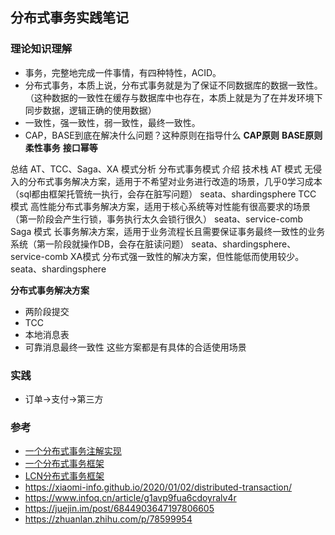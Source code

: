 ## 分布式事务实践笔记

### 理论知识理解
- 事务，完整地完成一件事情，有四种特性，ACID。
- 分布式事务，本质上说，分布式事务就是为了保证不同数据库的数据一致性。（这种数据的一致性在缓存与数据库中也存在，本质上就是为了在并发环境下同步数据，逻辑正确的使用数据）
- 一致性，强一致性，弱一致性，最终一致性。
- CAP，BASE到底在解决什么问题？这种原则在指导什么
**CAP原则**
**BASE原则**
**柔性事务**
**接口幂等**

总结 AT、TCC、Saga、XA 模式分析
分布式事务模式	介绍	技术栈
AT 模式	无侵入的分布式事务解决方案，适用于不希望对业务进行改造的场景，几乎0学习成本（sql都由框架托管统一执行，会存在脏写问题）	seata、shardingsphere
TCC 模式	高性能分布式事务解决方案，适用于核心系统等对性能有很高要求的场景（第一阶段会产生行锁，事务执行太久会锁行很久）	seata、service-comb
Saga 模式	长事务解决方案，适用于业务流程长且需要保证事务最终一致性的业务系统（第一阶段就操作DB，会存在脏读问题）	seata、shardingsphere、service-comb
XA模式	分布式强一致性的解决方案，但性能低而使用较少。	seata、shardingsphere

**分布式事务解决方案**
- 两阶段提交
- TCC
- 本地消息表
- 可靠消息最终一致性
这些方案都是有具体的合适使用场景



### 实践
- 订单->支付->第三方


### 参考
- [一个分布式事务注解实现](https://gitee.com/bladeandmaster/lbtransaction)
- [一个分布式事务框架](http://seata.io/zh-cn/)
- [LCN分布式事务框架](https://github.com/codingapi/tx-lcn)
- https://xiaomi-info.github.io/2020/01/02/distributed-transaction/
- https://www.infoq.cn/article/g1avp9fua6cdoyralv4r
- https://juejin.im/post/6844903647197806605
- https://zhuanlan.zhihu.com/p/78599954